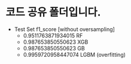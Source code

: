 코드 공유 폴더입니다.
=====================
- Test Set f1_score [without oversampling]
  - 0.9511763871934015 RF
  - 0.987653850550623 XGB
  - 0.987653850550623 GB
  - 0.9959720958447074 LGBM (overfitting)
